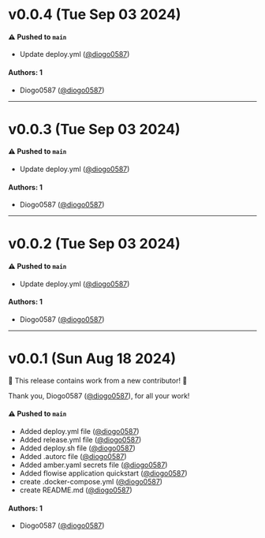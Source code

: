 # v0.0.4 (Tue Sep 03 2024)

#### ⚠️ Pushed to `main`

- Update deploy.yml ([@diogo0587](https://github.com/diogo0587))

#### Authors: 1

- Diogo0587 ([@diogo0587](https://github.com/diogo0587))

---

# v0.0.3 (Tue Sep 03 2024)

#### ⚠️ Pushed to `main`

- Update deploy.yml ([@diogo0587](https://github.com/diogo0587))

#### Authors: 1

- Diogo0587 ([@diogo0587](https://github.com/diogo0587))

---

# v0.0.2 (Tue Sep 03 2024)

#### ⚠️ Pushed to `main`

- Update deploy.yml ([@diogo0587](https://github.com/diogo0587))

#### Authors: 1

- Diogo0587 ([@diogo0587](https://github.com/diogo0587))

---

# v0.0.1 (Sun Aug 18 2024)

:tada: This release contains work from a new contributor! :tada:

Thank you, Diogo0587 ([@diogo0587](https://github.com/diogo0587)), for all your work!

#### ⚠️ Pushed to `main`

- Added deploy.yml file ([@diogo0587](https://github.com/diogo0587))
- Added release.yml file ([@diogo0587](https://github.com/diogo0587))
- Added deploy.sh file ([@diogo0587](https://github.com/diogo0587))
- Added .autorc file ([@diogo0587](https://github.com/diogo0587))
- Added amber.yaml secrets file ([@diogo0587](https://github.com/diogo0587))
- Added flowise application quickstart ([@diogo0587](https://github.com/diogo0587))
- create .docker-compose.yml ([@diogo0587](https://github.com/diogo0587))
- create README.md ([@diogo0587](https://github.com/diogo0587))

#### Authors: 1

- Diogo0587 ([@diogo0587](https://github.com/diogo0587))
